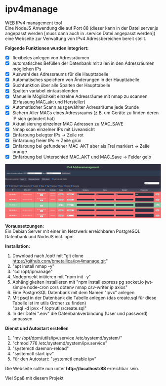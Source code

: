 # ipv4manage
WEB IPv4 management tool  
Eine NodeJS Anwendung die auf Port 88 (dieser kann in der Datei server.js angepasst werden [muss dann auch in .service Datei angepasst werden]) eine Webseite zur Verwaltung von IPv4 Adressbereichen bereit stellt.  

**Folgende Funktionen wurden integriert:**
- [x] flexibeles anlegen von Adressräumen
- [x] automatisches Befüllen der Datenbank mit allen in den Adressräumen möglichen IPs
- [x] Auswahl des Adressraums für die Haupttabelle 
- [x] Automatisches speichern von Änderungen in der Haupttabelle
- [x] Suchfunktion über alle Spalten der Haupttabelle
- [x] Spalten variabel ein/ausblenden
- [x] Manuelle Möglichkeit einzelne Adressräume mit nmap zu scannen (Erfassung MAC_akt und Hersteller) 
- [x] Automatischer Scann ausgewählter Adressräume jede Stunde
- [x] Sichern Aller MACs eines Adressraums (z.B. um Geräte zu finden deren IP sich geändert hat)
- [x] Aktualisierung einzelner MAC Adressen zu MAC_SAVE
- [x] Nmap scan einzelner IPs mit Liveansicht 
- [x] Einfärbung belegter IPs -> Zeile rot
- [x] Einfärbung freier IPs -> Zeile grün
- [x] Einfärbung bei gefundener MAC-AKT aber als Frei markiert -> Zeile orange
- [x] Einfärbung bei Unterschied MAC_AKT und MAC_Save -> Felder gelb

![Alternativtext](https://github.com/bmetallica/ipv4manage/blob/main/utils/prev.jpg)

**Voraussetzungen:**  
Ein Debian Server mit einer im Netzwerk erreichbaren PostgreSQL Datenbank und NodeJS incl. npm.

**Installation:**  
1. Download nach /opt/ mit "git clone https://github.com/bmetallica/ipv4manage.git"
2. "apt install nmap -y"
3. "cd /opt/ipmanage"
4. Nodeprojekt initiieren mit "npm init -y"
5. Abhängigkeiten installieren mit "npm install express pg socket.io jwt-simple node-cron cors dotenv nmap csv-writer ip axios"
6. Eine PostgreSQL Datenbank mit dem Namen "ipvx" anlegen
7. Mit psql in der Datenbank die Tabelle anlegen (das create.sql für diese Tabelle ist im utils Ordner zu finden)  
   "psql -d ipvx -f /opt/utils/create.sql"
8. In der Datei ".env" die Datenbankverbindung (User und password) anpassen

**Dienst und Autostart erstellen**
1. "mv /opt/dpm/utils/ipv.service /etc/systemd/system/"
2. "chmod 776 /etc/systemd/system/ipv.service"
3. "systemctl daemon-reload"
4. "systemctl start ipv"
5. Für den Autostart: "systemctl enable ipv"

Die Webseite sollte nun unter **http://localhost:88** erreichbar sein.  
  
Viel Spaß mit diesem Projekt
